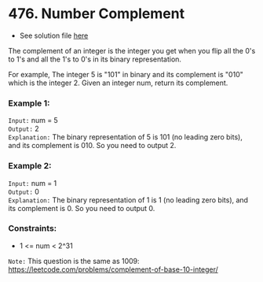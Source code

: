 # 476. Number Complement

- See solution file [here](./solution.cpp)

The complement of an integer is the integer you get when you flip all the 0's to 1's and
all the 1's to 0's in its binary representation.

For example, The integer 5 is "101" in binary and its complement is "010" which is the
integer 2.
Given an integer num, return its complement.

### Example 1:

`Input:` num = 5  
`Output:` 2  
`Explanation:` The binary representation of 5 is 101 (no leading zero bits), and its complement is 010. So you need to output 2.  

### Example 2:

`Input:` num = 1  
`Output:` 0  
`Explanation:` The binary representation of 1 is 1 (no leading zero bits), and its complement is 0. So you need to output 0.  
 
### Constraints:

- 1 <= num < 2^31
 

`Note:` This question is the same as 1009: https://leetcode.com/problems/complement-of-base-10-integer/  
